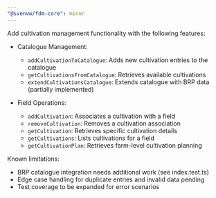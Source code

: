 ```yaml
---
"@svenvw/fdm-core": minor
---
```


Add cultivation management functionality with the following features:

- Catalogue Management:
  - `addCultivationToCatalogue`: Adds new cultivation entries to the catalogue
  - `getCultivationsFromCatalogue`: Retrieves available cultivations
  - `extendCultivationsCatalogue`: Extends catalogue with BRP data (partially implemented)

- Field Operations:
  - `addCultivation`: Associates a cultivation with a field
  - `removeCultivation`: Removes a cultivation association
  - `getCultivation`: Retrieves specific cultivation details
  - `getCultivations`: Lists cultivations for a field
  - `getCultivationPlan`: Retrieves farm-level cultivation planning

Known limitations:
- BRP catalogue integration needs additional work (see index.test.ts)
- Edge case handling for duplicate entries and invalid data pending
- Test coverage to be expanded for error scenarios
